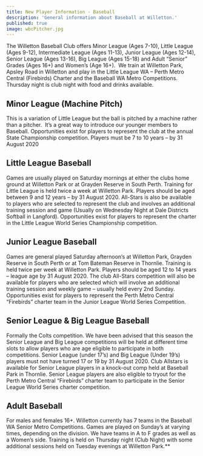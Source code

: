 ```yaml
---
title: New Player Information - Baseball
description: 'General information about Baseball at Willetton.'
published: true
image: wbcPitcher.jpg
---
```


The Willetton Baseball Club offers Minor League (Ages 7-10), Little League (Ages 9-12), Intermediate League (Ages 11-13), Junior League (Ages 12-14), Senior League (Ages 13-16), Big League (Ages 15-18) and Adult “Senior” Grades (Ages 16+) and Women’s (Age 16+). 
We train at Willetton Park, Apsley Road in Willetton and play in the Little League WA – Perth Metro Central (Firebirds) Charter and the Baseball WA Metro Competitions. 
Thursday night is club night with food and drinks available.

## Minor League (Machine Pitch)

This is a variation of Little League but the ball is pitched by a machine rather than a pitcher.  It’s a great way to introduce our younger members to Baseball.
Opportunities exist for players to represent the club at the annual State Championship competition.
Players must be 7 to 10 years – by 31 August 2020

## Little League Baseball

Games are usually played on Saturday mornings at either the clubs home ground at Willetton Park or at Grayden Reserve in South Perth. Training for Little League is held twice a week at Willetton Park. Players should be aged between 9 and 12 years – by 31 August 2020.
All-Stars is also be available to players who are selected to represent the club and involves an additional training session and game (Usually on Wednesday Night at Dale Districts Softball in Langford).
Opportunities exist for players to represent the charter in the Little League World Series Championship competition.

## Junior League Baseball

Games are general played Saturday afternoon’s at Willetton Park, Grayden Reserve in South Perth or at Tom Bateman Reserve in Thornlie. Training is held twice per week at Willetton Park. Players should be aged 12 to 14 years – league age by 31 August 2020.
The club All-Stars competition will also be available for players who are selected which will involve an additional training session and weekly game – usually held every 2nd Sunday.
Opportunities exist for players to represent the Perth Metro Central “Firebirds” charter team in the Junior League World Series Competition.

## Senior League & Big League Baseball

Formally the Colts competition. We have been advised that this season the Senior League and Big League competitions will be held at different time slots to allow players who are age eligible to participate in both competitions. Senior League (under 17’s) and Big League (Under 19’s) players must not have turned 17 or 19 by 31 August 2020.
Club Allstars is available for Senior League players in a knock-out comp held at Baseball Park in Thornlie.
Senior League players are also eligible to tryout for the Perth Metro Central “Firebirds” charter team to participate in the Senior League World Series charter competition.

## Adult Baseball

For males and females 16+. Willetton currently has 7 teams in the Baseball WA Senior Metro Competitions. Games are played on Sunday’s at varying times, depending on the division. We have teams in A to F grades as well as a Women’s side.
Training is held on Thursday night (Club Night) with some additional sessions held on Tuesday evenings at Willetton Park.\*\*
